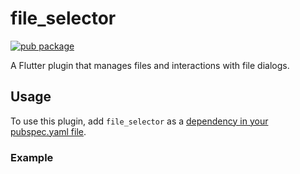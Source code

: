 # file_selector

[![pub package](https://img.shields.io/pub/v/file_selector.svg)](https://pub.dartlang.org/packages/file_selector)

A Flutter plugin that manages files and interactions with file dialogs.

## Usage
To use this plugin, add `file_selector` as a [dependency in your pubspec.yaml file](https://flutter.dev/platform-plugins/).

### Example

``` dart
```
